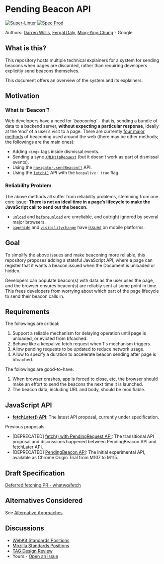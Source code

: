 # Pending Beacon API

[![Super-Linter](https://github.com/WICG/pending-beacon/actions/workflows/linter.yml/badge.svg)](https://github.com/WICG/pending-beacon/actions/workflows/linter.yml)
[![Spec Prod](https://github.com/WICG/pending-beacon/actions/workflows/auto-publish.yml/badge.svg)](https://github.com/WICG/pending-beacon/actions/workflows/auto-publish.yml)

Authors: [Darren Willis](https://github.com/darrenw), [Fergal Daly](https://github.com/fergald), [Ming-Ying Chung](https://github.com/mingyc) - Google

## What is this?

This repository hosts multiple technical explainers for a system for sending beacons when pages are discarded, rather than requiring developers explicitly send beacons themselves.

This document offers an overview of the system and its explainers.

## Motivation

### What is ‘Beacon’?

Web developers have a need for *‘beaconing’* -
that is, sending a bundle of data to a backend server, **without expecting a particular response**,
ideally at the ‘end’ of a user’s visit to a page.
There are currently
[four major methods](https://calendar.perfplanet.com/2020/beaconing-in-practice/) of beaconing used around the web
(there may be other methods; the followings are the main ones):

* Adding `<img>` tags inside dismissal events.
* Sending a sync [`XMLHttpRequest`] (but it doesn’t work as part of dismissal events).
* Using the [`navigator.sendBeacon()`] API.
* Using the [`fetch()`] API with the `keepalive: true` flag.

### Reliability Problem

The above methods all suffer from reliability problems, stemming from one core issue:
**There is not an ideal time in a page’s lifecycle to make the JavaScript call to send out the beacon.**

* [`unload`](https://developer.mozilla.org/en-US/docs/Web/API/Window/unload_event)
    and [`beforeunload`](https://developer.mozilla.org/en-US/docs/Web/API/Window/beforeunload_event) are unreliable,
    and outright ignored by several major browsers.
* [`pagehide`](https://developer.mozilla.org/en-US/docs/Web/API/Window/pagehide_event)
    and [`visibilitychange`](https://developer.mozilla.org/en-US/docs/Web/API/Document/visibilitychange_event)
    have [issues](https://github.com/w3c/page-visibility/issues/59) on mobile platforms.

## Goal

To simplify the above issues and make beaconing more reliable,
this repository proposes adding a stateful JavaScript API, where a page can register that it wants a beacon issued when the Document is unloaded or hidden.

Developers can populate beacon(s) with data as the user uses the page,
and the browser ensures beacon(s) are reliably sent at some point in time.
This frees developers from worrying about which part of the page lifecycle to send their beacon calls in.

## Requirements

The followings are critical:

1. Support a reliable mechanism for delaying operation until page is unloaded, or evicted from bfcached.
2. Behave like a keepalive fetch request when 1's mechanism triggers.
3. Allow pending requests to be updated to reduce network usage.
4. Allow to specify a duration to accelerate beacon sending after page is bfcached.

The followings are good-to-have:

1. When browser crashes, app is forced to close, etc, the browser should make an effort to send the beacons the next time it is launched.
2. The beacon data, including URL and body, should be modifiable.

## JavaScript API

* [**fetchLater() API**](docs/fetch-later-api.md): The latest API proposal, currently under specification.

Previous proposals:

* [DEPRECATED] [fetch() with PendingRequest API](docs/fetch-with-pending-request-api.md): The transitional API proposal and discussions happened between PendingBeacon API and fetchLater API.
* [DEPRECATED] [PendingBeacon API](docs/pending-beacon-api.md): The initial experimental API, available as Chrome Origin Trial from M107 to M115.

## Draft Specification

[Deferred fetching PR - whatwg/fetch](https://whatpr.org/fetch/1647/094ea69...152d725.html)

## Alternatives Considered

See [Alternative Approaches](docs/alternative-approaches.md).

## Discussions

* [WebKit Standards Positions](https://github.com/WebKit/standards-positions/issues/85)
* [Mozilla Standards Positions](https://github.com/mozilla/standards-positions/issues/703)
* [TAG Design Review](https://github.com/w3ctag/design-reviews/issues/776)
* Yours - [Open an issue](https://github.com/WICG/pending-beacon/issues/new)

[`XMLHttpRequest`]: https://developer.mozilla.org/en-US/docs/Web/API/XMLHttpRequest
[`navigator.sendBeacon()`]: https://developer.mozilla.org/en-US/docs/Web/API/Navigator/sendBeacon
[`fetch()`]: https://developer.mozilla.org/en-US/docs/Web/API/fetch
